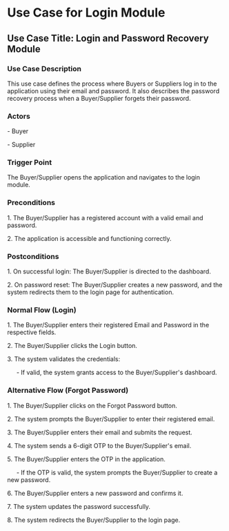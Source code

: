 ﻿# **Use Case for Login Module**
## **Use Case Title: Login and Password Recovery Module**
### **Use Case Description**
This use case defines the process where Buyers or Suppliers log in to the application using their email and password. It also describes the password recovery process when a Buyer/Supplier forgets their password.
### **Actors**
\- Buyer

\- Supplier
### **Trigger Point**
The Buyer/Supplier opens the application and navigates to the login module.
### **Preconditions**
1\. The Buyer/Supplier has a registered account with a valid email and password.

2\. The application is accessible and functioning correctly.
### **Postconditions**
1\. On successful login: The Buyer/Supplier is directed to the dashboard.

2\. On password reset: The Buyer/Supplier creates a new password, and the system redirects them to the login page for authentication.
### **Normal Flow (Login)**
1\. The Buyer/Supplier enters their registered Email and Password in the respective fields.

2\. The Buyer/Supplier clicks the Login button.

3\. The system validates the credentials:

`   `- If valid, the system grants access to the Buyer/Supplier's dashboard.
### **Alternative Flow (Forgot Password)**
1\. The Buyer/Supplier clicks on the Forgot Password button.

2\. The system prompts the Buyer/Supplier to enter their registered email.

3\. The Buyer/Supplier enters their email and submits the request.

4\. The system sends a 6-digit OTP to the Buyer/Supplier's email.

5\. The Buyer/Supplier enters the OTP in the application.

`   `- If the OTP is valid, the system prompts the Buyer/Supplier to create a new password.

6\. The Buyer/Supplier enters a new password and confirms it.

7\. The system updates the password successfully.

8\. The system redirects the Buyer/Supplier to the login page.

